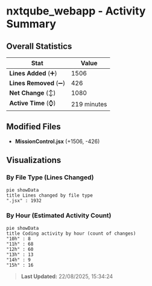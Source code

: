# nxtqube_webapp - Activity Summary 

## Overall Statistics

| Stat                   | Value                                                             |
| ---------------------- | ----------------------------------------------------------------- |
| **Lines Added** (➕)   | 1506                                          |
| **Lines Removed** (➖) | 426                                        |
| **Net Change** (↕)    | 1080                |
| **Active Time** (⌚)   | 219 minutes |


## Modified Files
- **MissionControl.jsx** (+1506, -426)

## Visualizations

### By File Type (Lines Changed)

```mermaid
pie showData
title Lines changed by file type
".jsx" : 1932
```

### By Hour (Estimated Activity Count)

```mermaid
pie showData
title Coding activity by hour (count of changes)
"10h" : 8
"11h" : 68
"12h" : 60
"13h" : 13
"14h" : 9
"15h" : 16
```


> **Last Updated:** 22/08/2025, 15:34:24